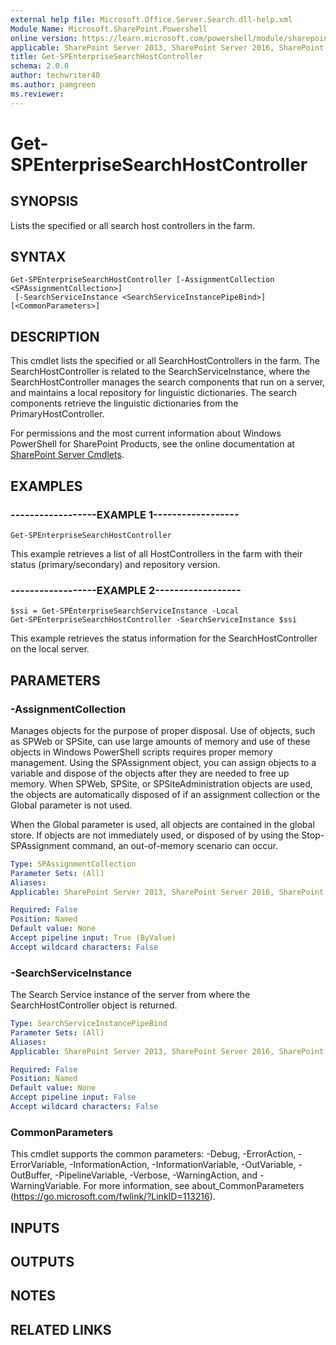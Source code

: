 ```yaml
---
external help file: Microsoft.Office.Server.Search.dll-help.xml
Module Name: Microsoft.SharePoint.Powershell
online version: https://learn.microsoft.com/powershell/module/sharepoint-server/get-spenterprisesearchhostcontroller
applicable: SharePoint Server 2013, SharePoint Server 2016, SharePoint Server 2019
title: Get-SPEnterpriseSearchHostController
schema: 2.0.0
author: techwriter40
ms.author: pamgreen
ms.reviewer:
---
```


# Get-SPEnterpriseSearchHostController

## SYNOPSIS
Lists the specified or all search host controllers in the farm.

## SYNTAX

```
Get-SPEnterpriseSearchHostController [-AssignmentCollection <SPAssignmentCollection>]
 [-SearchServiceInstance <SearchServiceInstancePipeBind>] [<CommonParameters>]
```

## DESCRIPTION
This cmdlet lists the specified or all SearchHostControllers in the farm.
The SearchHostController is related to the SearchServiceInstance, where the SearchHostController manages the search components that run on a server, and maintains a local repository for linguistic dictionaries.
The search components retrieve the linguistic dictionaries from the PrimaryHostController.

For permissions and the most current information about Windows PowerShell for SharePoint Products, see the online documentation at [SharePoint Server Cmdlets](https://learn.microsoft.com/powershell/sharepoint/sharepoint-server/sharepoint-server-cmdlets).

## EXAMPLES

### ------------------EXAMPLE 1------------------ 
```
Get-SPEnterpriseSearchHostController
```

This example retrieves a list of all HostControllers in the farm with their status (primary/secondary) and repository version.

### ------------------EXAMPLE 2------------------ 
```
$ssi = Get-SPEnterpriseSearchServiceInstance -Local
Get-SPEnterpriseSearchHostController -SearchServiceInstance $ssi
```

This example retrieves the status information for the SearchHostController on the local server.

## PARAMETERS

### -AssignmentCollection
Manages objects for the purpose of proper disposal. Use of objects, such as SPWeb or SPSite, can use large amounts of memory and use of these objects in Windows PowerShell scripts requires proper memory management. Using the SPAssignment object, you can assign objects to a variable and dispose of the objects after they are needed to free up memory. When SPWeb, SPSite, or SPSiteAdministration objects are used, the objects are automatically disposed of if an assignment collection or the Global parameter is not used.

When the Global parameter is used, all objects are contained in the global store. If objects are not immediately used, or disposed of by using the Stop-SPAssignment command, an out-of-memory scenario can occur.

```yaml
Type: SPAssignmentCollection
Parameter Sets: (All)
Aliases: 
Applicable: SharePoint Server 2013, SharePoint Server 2016, SharePoint Server 2019

Required: False
Position: Named
Default value: None
Accept pipeline input: True (ByValue)
Accept wildcard characters: False
```

### -SearchServiceInstance
The Search Service instance of the server from where the SearchHostController object is returned.

```yaml
Type: SearchServiceInstancePipeBind
Parameter Sets: (All)
Aliases: 
Applicable: SharePoint Server 2013, SharePoint Server 2016, SharePoint Server 2019

Required: False
Position: Named
Default value: None
Accept pipeline input: False
Accept wildcard characters: False
```

### CommonParameters
This cmdlet supports the common parameters: -Debug, -ErrorAction, -ErrorVariable, -InformationAction, -InformationVariable, -OutVariable, -OutBuffer, -PipelineVariable, -Verbose, -WarningAction, and -WarningVariable. For more information, see about_CommonParameters (https://go.microsoft.com/fwlink/?LinkID=113216).

## INPUTS

## OUTPUTS

## NOTES

## RELATED LINKS
